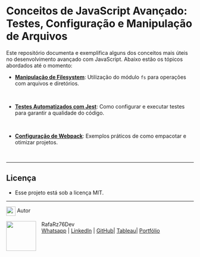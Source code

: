 # Conceitos de JavaScript Avançado: Testes, Configuração e Manipulação de Arquivos

Este repositório documenta e exemplifica alguns dos conceitos mais úteis no desenvolvimento avançado com JavaScript. Abaixo estão os tópicos abordados até o momento:

- [**Manipulação de Filesystem**](https://github.com/): Utilização do módulo `fs` para operações com arquivos e diretórios.
<br>

- [**Testes Automatizados com Jest**](https://github.com/): Como configurar e executar testes para garantir a qualidade do código.
<br>

- [**Configuração de Webpack**](https://github.com/): Exemplos práticos de como empacotar e otimizar projetos.
<br>

***

## Licença

- Esse projeto está sob a licença MIT.

---

<img src="https://media.giphy.com/media/ImmvDZ2c9xPR8gDvHV/giphy.gif" align="center" height="25" width="25"> Autor

<p>
    <img align=left margin=10 width=80 src="https://avatars.githubusercontent.com/u/87991807?v=4"/>
    <p>&nbsp&nbsp&nbspRafaRz76Dev<br>
    &nbsp&nbsp&nbsp<a href="https://api.whatsapp.com/send/?phone=47999327137">Whatsapp</a>&nbsp;|&nbsp;<a href="https://www.linkedin.com/in/rafael-raizer//">LinkedIn</a>&nbsp;|&nbsp;<a href="https://github.com/RaizerTechDev">GitHub</a>|&nbsp;<a href="https://public.tableau.com/app/profile/rafael.raizer">Tableau</a>|&nbsp;<a href="https://raizertechdev-portfolio.netlify.app/">Portfólio</a>&nbsp;</p>
</p>

